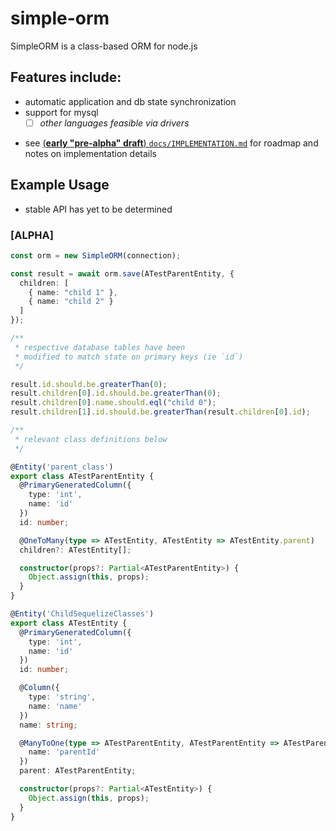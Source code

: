 # simple-orm
SimpleORM is a class-based ORM for node.js 

## Features include:
- automatic application and db state synchronization
- support for mysql
    - [ ] _other languages feasible via drivers_

* see [(**early "pre-alpha" draft**) `docs/IMPLEMENTATION.md`](./docs/IMPLEMENTATION.md) for roadmap and notes on implementation details

## Example Usage
* stable API has yet to be determined

### **[ALPHA]**
```typescript
const orm = new SimpleORM(connection);

const result = await orm.save(ATestParentEntity, {
  children: [
    { name: "child 1" },
    { name: "child 2" }
  ]
});

/**
 * respective database tables have been 
 * modified to match state on primary keys (ie `id`)
 */

result.id.should.be.greaterThan(0);
result.children[0].id.should.be.greaterThan(0);
result.children[0].name.should.eql("child 0");
result.children[1].id.should.be.greaterThan(result.children[0].id);

/**
 * relevant class definitions below
 */

@Entity('parent_class')
export class ATestParentEntity {
  @PrimaryGeneratedColumn({
    type: 'int',
    name: 'id'
  })
  id: number;

  @OneToMany(type => ATestEntity, ATestEntity => ATestEntity.parent)
  children?: ATestEntity[];

  constructor(props?: Partial<ATestParentEntity>) {
    Object.assign(this, props);
  }
}

@Entity('ChildSequelizeClasses')
export class ATestEntity {
  @PrimaryGeneratedColumn({
    type: 'int',
    name: 'id'
  })
  id: number;

  @Column({
    type: 'string',
    name: 'name'
  })
  name: string;

  @ManyToOne(type => ATestParentEntity, ATestParentEntity => ATestParentEntity.children, {
    name: 'parentId'
  })
  parent: ATestParentEntity;

  constructor(props?: Partial<ATestEntity>) {
    Object.assign(this, props);
  }
}
```
